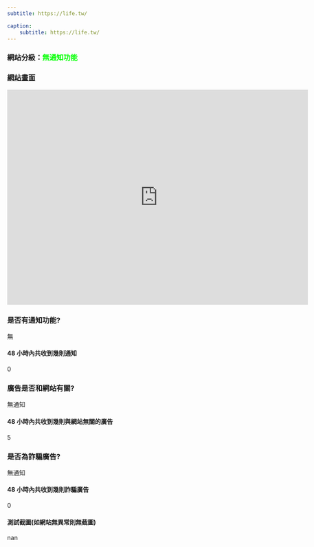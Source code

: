 ```yaml
---
subtitle: https://life.tw/

caption:
	subtitle: https://life.tw/
---
```


<h3>網站分級：<font color="#00FF00">無通知功能</font></h3>

### [網站畫面](https://life.tw/)
<embed src="https://web.archive.org/web/https://life.tw/" style="width:700px; height: 500px;">

### 是否有通知功能?
無

#### 48 小時內共收到幾則通知
0

### 廣告是否和網站有關?
無通知

#### 48 小時內共收到幾則與網站無關的廣告
5

### 是否為詐騙廣告?
無通知

#### 48 小時內共收到幾則詐騙廣告
0

#### 測試截圖(如網站無異常則無截圖)
nan

